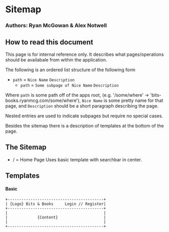 # Sitemap
### Authors: Ryan McGowan & Alex Notwell

## How to read this document
This page is for internal reference only. It describes what pages/operations
should be availabale from within the application.

The following is an ordered list structure of the following form

* `path` = `Nice Name`
	`Description`
	* `path` = `Some subpage of Nice Name`
		`Description`

Where `path` is some path off of the apps root, (e.g. '/some/where' -&gt;
'bits-books.ryanmcg.com/some/where'), `Nice Name` is some pretty name for that
page, and `Description` should be a short paragraph describing the page.

Nested entries are used to indicate subpages but require no special cases.

Besides the sitemap there is a description of templates at the bottom of the
page.

## The Sitemap

* / = Home Page
	Uses basic template with searchbar in center.

## Templates

#### Basic

	+------------------------------------------+
	| {Logo} Bits & Books     Login // Register|
	+------------------------------------------+
	|                                          |
	|             {Content}                    |
	|                                          |
	+------------------------------------------+

